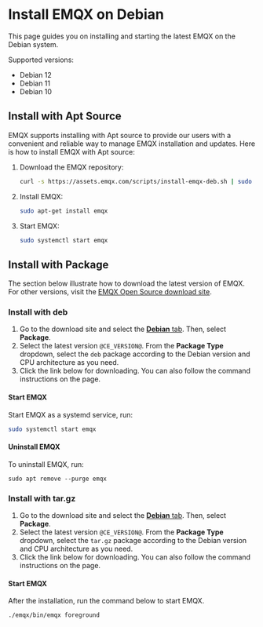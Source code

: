 # Install EMQX on Debian


This page guides you on installing and starting the latest EMQX on the Debian system.

Supported versions:

- Debian 12
- Debian 11
- Debian 10

## Install with Apt Source

EMQX supports installing with Apt source to provide our users with a convenient and reliable way to manage EMQX installation and updates. Here is how to install EMQX with Apt source:

1. Download the EMQX repository:

   ```bash
   curl -s https://assets.emqx.com/scripts/install-emqx-deb.sh | sudo bash
   ```

2. Install EMQX:

   ```bash
   sudo apt-get install emqx
   ```

3. Start EMQX:

   ```bash
   sudo systemctl start emqx
   ```

## Install with Package

The section below illustrate how to download the latest version of EMQX. For other versions, visit the [EMQX Open Source download site](https://www.emqx.com/en/downloads-and-install/broker). 

### Install with deb

1. Go to the download site and select the [**Debian** tab](https://www.emqx.com/en/downloads-and-install/broker?os=Debian). Then, select **Package**.
2. Select the latest version `@CE_VERSION@`. From the **Package Type** dropdown, select the `deb` package according to the Debian version and CPU architecture as you need.
3. Click the link below for downloading. You can also follow the command instructions on the page.

#### Start EMQX

Start EMQX as a systemd service, run:

```bash
sudo systemctl start emqx
```

#### Uninstall EMQX

To uninstall EMQX, run:

```
sudo apt remove --purge emqx
```

### Install with tar.gz

1. Go to the download site and select the [**Debian** tab](https://www.emqx.com/en/downloads-and-install/broker?os=Debian). Then, select **Package**.
2. Select the latest version `@CE_VERSION@`. From the **Package Type** dropdown, select the `tar.gz` package according to the Debian version and CPU architecture as you need.
3. Click the link below for downloading. You can also follow the command instructions on the page.

#### Start EMQX

After the installation, run the command below to start EMQX.

```bash
./emqx/bin/emqx foreground
```

